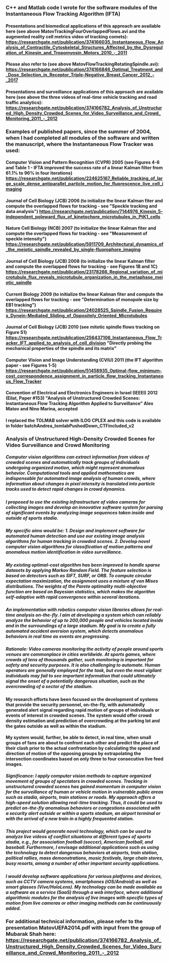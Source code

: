 ### C++ and Matlab code I wrote for the software modules of the Instantaneous Flow Tracking Algorithm (IFTA)
#### Presentations and biomedical applications of this approach are available here (see above MatovTrackingFourOverlappedFlows.avi and the augmented reality cell metrics video of tracking comets): https://researchgate.net/publication/374166035_Instantaneous_Flow_Analysis_of_Contractile_Cytoskeletal_Structures_Affected_by_the_Dysregulation_of_Kinesin_and_Tropomyosin_Motors_2010_-_2011
#### Please also refer to (see above MatovFlowTrackingRotatingSpindle.avi):  https://researchgate.net/publication/374166846_Optimal_Treatment_and_Dose_Selection_in_Receptor_Triple-Negative_Breast_Cancer_2012_-_2017

#### Presentations and surveillance applications of this approach are available here (see above the three videos of real-time vehicle tracking and road traffic analytics): https://researchgate.net/publication/374166782_Analysis_of_Unstructured_High_Density_Crowded_Scenes_for_Video_Surveillance_and_Crowd_Monitoring_2011_-_2012

### Examples of published papers, since the summer of 2004, when I had completed all modules of the software and written the manuscript, where the Instantaneous Flow Tracker was used:

#### Computer Vision and Pattern Recognition (CVPR) 2005 (see Figures 4-6 and Table 1 - IFTA improved the success rate of a linear Kalman filter from 61.1% to 96% in four iterations) https://researchgate.net/publication/224625167_Reliable_tracking_of_large_scale_dense_antiparallel_particle_motion_for_fluorescence_live_cell_imaging

#### Journal of Cell Biology (JCB) 2006 (to initialize the linear Kalman fiter and compute the overlapped flows for tracking - see "Speckle tracking and data analysis") https://researchgate.net/publication/7144976_Kinesin_5-independent_poleward_flux_of_kinetochore_microtubules_in_PtK1_cells

#### Nature Cell Biology (NCB) 2007 (to initialize the linear Kalman fiter and compute the overlapped flows for tracking - see "Measurement of speckle intensity") https://researchgate.net/publication/5911709_Architectural_dynamics_of_the_meiotic_spindle_revealed_by_single-fluorophore_imaging

#### Journal of Cell Biology (JCB) 2008 (to initialize the linear Kalman filter and compute the overlapped flows for tracking - see Figures 1B and 1C) https://researchgate.net/publication/23178266_Regional_variation_of_microtubule_flux_reveals_microtubule_organization_in_the_metaphase_meiotic_spindle

#### Current Biology 2009 (to initialize the linear Kalman fiter and compute the overlapped flows for tracking - see "Determination of monopole size by EB1 tracking") https://researchgate.net/publication/24028525_Spindle_Fusion_Requires_Dynein-Mediated_Sliding_of_Oppositely_Oriented_Microtubules

#### Journal of Cell Biology (JCB) 2010 (see mitotic spindle flows tracking on Figure S1) https://researchgate.net/publication/256437106_Instantaneous_Flow_Tracker_IFT_applied_to_analysis_of_cell_division "Directly probing the mechanical properties of the spindle and its matrix"

#### Computer Vision and Image Understanding (CVIU) 2011 (the IFT algorithm paper - see Figures 1-5) https://researchgate.net/publication/51458935_Optimal-flow_minimum-cost_correspondence_assignment_in_particle_flow_tracking_Instantaneous_Flow_Tracker

#### Convention of Electrical and Electronics Engineers in Israel (IEEEI) 2012 (Eilat, Paper #153) "Analysis of Unstructured Crowded Scenes: Instantaneous Flow Tracking Algorithm Applied to Surveillance" Alex Matov and Nino Marina, accepted 

#### I replaced the TOLMAB solver with ILOG CPLEX and this code is available in folder batchAndrea_tomlabPushedDown_CTFincluded_v2

### Analysis of Unstructured High-Density Crowded Scenes for Video Surveillance and Crowd Monitoring

##### Computer vision algorithms can extract information from videos of crowded scenes and automatically track groups of individuals undergoing organized motion, which might represent anomalous behavior. Computational tools and applied mathematics are indispensable for automated image analysis of human crowds, where information about changes in pixel intensity is translated into particle tracks used to detect rapid changes in crowd dynamics. 

##### I proposed to use the existing infrastructure of video cameras for collecting images and develop an innovative software system for parsing of significant events by analyzing image sequences taken inside and outside of sports stadia. 

##### My specific aims would be: 1. Design and implement software for automated human detection and use our existing image analysis algorithms for human tracking in crowded scenes. 2. Develop novel computer vision algorithms for classification of motion patterns and anomalous motion identification in video surveillance. 

##### My existing optimal-cost algorithm has been improved to handle sparse datasets by applying Markov Random Field. The feature selection is based on detectors such as SIFT, SURF, or ORB. To compute circular expectation maximization, the assignment uses a mixture of von Mises distributions. The weights of the Pareto optimality multi-objective function are based on Bayesian statistics, which makes the algorithm self-adaptive with rapid convergence within several iterations. 

##### An implementation with robotics computer vision libraries allows for real-time analysis on-the-fly. I aim at developing a system which can reliably analyze the behavior of up to 200,000 people and vehicles located inside and in the surroundings of a large stadium. My goal is to create a fully automated accident aversion system, which detects anomalous behaviors in real time as events are progressing. 

##### Rationale: Video cameras monitoring the activity of people around sports venues are commonplace in cities worldwide. At sports games, where crowds of tens of thousands gather, such monitoring is important for safety and security purposes. It is also challenging to automate. Human operators are generally employed for the task, but even the most vigilant individuals may fail to see important information that could ultimately signal the onset of a potentially dangerous situation, such as the overcrowding of a sector of the stadium. 
#### My research efforts have been focused on the development of systems that provide the security personnel, on-the-fly, with automatedly generated alert signal regarding rapid motion of groups of individuals or events of interest in crowded scenes. The system would offer crowd density estimation and prediction of overcrowding at the parking lot and the gates outside as well as within the stadium. 

#### My system would, further, be able to detect, in real time, when small groups of fans are about to confront each other and **predict the place of their clash prior to the actual confrontation** by calculating the speed and direction of motion of the opposing groups by extrapolating the intersection coordinates based on only three to four consecutive live feed images. 

##### Significance: I apply computer vision methods to capture organized movement of groups of spectators in crowded scenes. Tracking in unstructured crowded scenes has gained momentum in computer vision for the surveillance of human or vehicle motion in vulnerable public areas such as stadia, airports, train stations or roads. My approach offers a high-speed solution allowing real-time tracking. Thus, it could be used to predict on-the-fly anomalous behaviors or congestions associated with a security alert outside or within a sports stadium, an airport terminal or with the arrival of a new train in a highly frequented station. 

##### This project would generate novel technology, which can be used to analyze live videos of conflict situations at different types of sports stadia, e.g., for association football (soccer), American football, and baseball. Furthermore, I envisage additional applications such as using the technology to detect dangerous behaviors at airports, train station, political rallies, mass demonstrations, music festivals, large chain stores, busy resorts, among a number of other important security applications. 

##### I would develop software applications for various platforms and devices, such as CCTV camera systems, smartphones (iOS/Android) as well as smart glasses (Vive/HoloLens). My technology can be made available as a software as a service (SaaS) through a web interface, where additional algorithmic modules for the analysis of live images with specific types of motion from live cameras or other imaging methods can be continuously added.

### For additional technical information, please refer to the presentation MatovUEFA2014.pdf with input from the group of Mubarak Shah here: https://researchgate.net/publication/374166782_Analysis_of_Unstructured_High_Density_Crowded_Scenes_for_Video_Surveillance_and_Crowd_Monitoring_2011_-_2012
